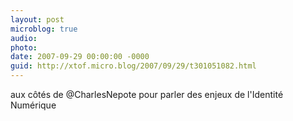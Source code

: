 ```yaml
---
layout: post
microblog: true
audio: 
photo: 
date: 2007-09-29 00:00:00 -0000
guid: http://xtof.micro.blog/2007/09/29/t301051082.html
---
```

aux côtés de @CharlesNepote pour parler des enjeux de l'Identité Numérique
